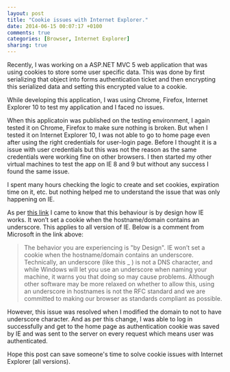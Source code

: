```yaml
---
layout: post
title: "Cookie issues with Internet Explorer."
date: 2014-06-15 00:07:17 +0100
comments: true
categories: [Browser, Internet Explorer]
sharing: true
---
```


Recently, I was working on a ASP.NET MVC 5 web application that was using cookies to store some user specific data. This was done by first serializing that object into forms authentication ticket and then encrypting this serialized data and setting this encrypted value to a cookie.
<!-- more -->
While developing this application, I was using Chrome, Firefox, Internet Explorer 10 to test my application and I faced no issues.

When this applicatoin was published on the testing environment, I again tested it on Chrome, Firefox to make sure nothing is broken. But when I tested it on Internet Explorer 10, I was not able to go to home page even after using the right credentials for user-login page. Before I thought it is a issue with user credentials but this was not the reason as the same credentials were working fine on other browsers. I then started my other virtual machines to test the app on IE 8 and 9 but without any success I found the same issue.

I spent many hours checking the logic to create and set cookies, expiration time on it, etc. but nothing helped me to understand the issue that was only happening on IE.

As per [this link](https://connect.microsoft.com/IE/feedback/details/905702/ie11-bug-cookies-fail-to-save-load-when-browsing-a-site-with-underscores-in-its-subdomain) I came to know that this behaviour is by design how IE works. It won’t set a cookie when the hostname/domain contains an underscore. This applies to all version of IE. Below is a comment from Microsoft in the link above:

> The behavior you are experiencing is "by Design". IE won’t set a cookie when the hostname/domain contains an underscore.
Technically, an underscore (like this _ ) is not a DNS character, and while Windows will let you use an underscore when naming your machine, it warns you that doing so may cause problems. Although other software may be more relaxed on whether to allow this, using an underscore in hostnames is not the RFC standard and we are committed to making our browser as standards compliant as possible. 

However, this issue was resolved when I modified the domain to not to have underscore character. And as per this change, I was able to log in successfully and get to the home page as authentication cookie was saved by IE and was sent to the server on every request which means user was authenticated.

Hope this post can save someone's time to solve cookie issues with Internet Explorer (all versions).

